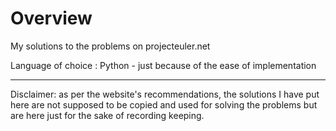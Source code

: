 # Overview

My solutions to the problems on projecteuler.net

Language of choice : Python - just because of the ease of implementation

---

Disclaimer: as per the website's recommendations, the solutions I have put here are not supposed to be copied and used for solving the problems but are here just for the sake of recording keeping.
